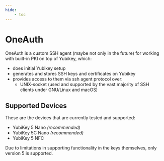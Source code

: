 ```yaml
---
hide:
    - toc
---
```

# OneAuth

OneAuth is a custom SSH agent (maybe not only in the future) for working with built-in PKI on top of Yubikey, which:

* does initial Yubikey setup
* generates and stores SSH keys and certificates on Yubikey
* provides access to them via ssh agent protocol over:
    * UNIX-socket (used and supported by the vast majority of SSH clients under GNU/Linux and macOS)

## Supported Devices

These are the devices that are currently tested and supported:

* YubiKey 5 Nano *(recommended)*
* YubiKey 5C Nano *(recommended)*
* YubiKey 5 NFC

Due to limitations in supporting functionality in the keys themselves, only version 5 is supported.
